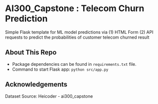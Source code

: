 # AI300_Capstone : Telecom Churn Prediction

Simple Flask template for ML model predictions via (1) HTML Form (2) API requests to predict the probabilities of customer telecom churned result

## About This Repo

- Package dependencies can be found in `requirements.txt` file.
- Command to start Flask app: `python src/app.py`

## Acknowledgements

Dataset Source: Heicoder - ai300_capstone
